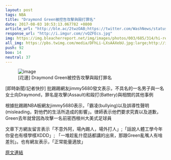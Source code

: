 ```yaml
---
layout: post
tags: NBA
title: "Draymond Green被控告攻擊與毆打罪名"
date: 2017-08-03 10:53:13.067782 +0800
article_url: "http://ble.ac/2twzOAB;https://twitter.com/WashNews/status/889543993255702528"
response_url: "http://i.imgur.com//vQZFEcs.jpg"
img: https://img.bleacherreport.net/img/images/photos/003/685/314/hi-res-fc0a5e7f207e3b00603ae1bc4c674e14_crop_exact.jpg?w=1200&h=1200&q=75
all_img: https://pbs.twimg.com/media/DFhLi-LXsAAXebU.jpg:large;http://i.imgur.com//vQZFEcs.jpg
push: 92
boo: 14
neutral: 37
---
```


<figure>
<img src="https://img.bleacherreport.net/img/images/photos/003/685/314/hi-res-fc0a5e7f207e3b00603ae1bc4c674e14_crop_exact.jpg?w=1200&h=1200&q=75" alt="image">
<figcaption>
[花邊] Draymond Green被控告攻擊與毆打罪名
</figcaption>
</figure>



[即時新聞/記者快抄] 批踢踢網友jimmy5680發文表示，不具名的一名男子與一名女士向Draymond，罪名是攻擊(Assault)和毆打(Battery)與相關的其他事例

根據批踢踢NBA板網友jimmy5680表示，「霸凌(bullying)以及誤導性聲明(misleading，對他們的生活所造成的影響」。律師表示他們要求究責以及道歉，Green去年就曾因為攻擊一名前密西根州大美式足球員

文章下方網友留言表示「不意外阿，場內踢人，場外打人」;「話說人體工學今年你皇也有樣學樣XDDD」; 「一堆趁亂什麼話都講的出來，那跟Green亂嘴人有啥差別」。也有網友表示，「正常能量適放」

<a href = "https://www.ptt.cc/bbs/NBA/M.1500941279.A.669.html">原文連結</a>

